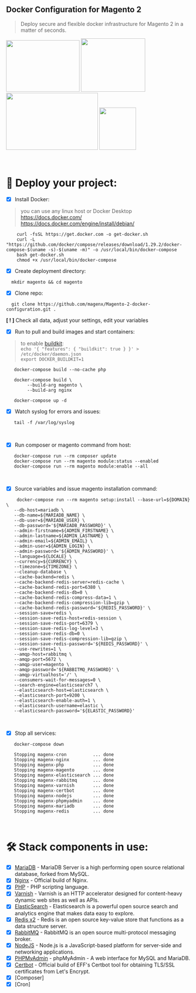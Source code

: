 ## Docker Configuration for Magento 2  
> Deploy secure and flexible docker infrastructure for Magento 2 in a matter of seconds.

<img src="https://user-images.githubusercontent.com/1591200/117845471-7abda280-b278-11eb-8c88-db3fa307ae40.jpeg" width="200" height="140"> <img src="https://user-images.githubusercontent.com/1591200/139601566-f4a62101-1ead-462e-a360-6397437de5cb.png" width="175" height="145"> <img src="https://user-images.githubusercontent.com/1591200/118028531-158ead80-b35b-11eb-8957-636de16ada34.png" width="250" height="155">
<img src="https://user-images.githubusercontent.com/1591200/130320410-91749ce8-5af1-4802-af25-ffb36e7ded98.png" width="100" height="115">  

<br />

# :rocket: Deploy your project:
- [x] Install Docker:
> you can use any linux host or Docker Desktop  
> https://docs.docker.com/
> https://docs.docker.com/engine/install/debian/
```
    curl -fsSL https://get.docker.com -o get-docker.sh
    curl -L "https://github.com/docker/compose/releases/download/1.29.2/docker-compose-$(uname -s)-$(uname -m)" -o /usr/local/bin/docker-compose
    bash get-docker.sh
    chmod +x /usr/local/bin/docker-compose
```
- [x] Create deployment directory:  
```
  mkdir magento && cd magento
```
- [x] Clone repo:  
> 
```
  git clone https://github.com/magenx/Magento-2-docker-configuration.git .
```
> 
**[ ! ]** Check all data, adjust your settings, edit your variables  
- [x] Run to pull and build images and start containers:
> to enable [buildkit](https://docs.docker.com/develop/develop-images/build_enhancements/):  
>    ```echo '{ "features": { "buildkit": true } }' > /etc/docker/daemon.json```  
>    ```export DOCKER_BUILDKIT=1```  

```
   docker-compose build --no-cache php
   
   docker-compose build \
        --build-arg magento \
        --build-arg nginx
        
   docker-compose up -d
```
- [x] Watch syslog for errors and issues:
```
   tail -f /var/log/syslog
```

<br />

- [x] Run composer or magento command from host:
```
   docker-compose run --rm composer update
   docker-compose run --rm magento module:status --enabled
   docker-compose run --rm magento module:enable --all
```
  
<br />

- [x] Source variables and issue magento installation command:  
```
    docker-compose run --rm magento setup:install --base-url=${DOMAIN} \
   --db-host=mariadb \
   --db-name=${MARIADB_NAME} \
   --db-user=${MARIADB_USER} \
   --db-password='${MARIADB_PASSWORD}' \
   --admin-firstname=${ADMIN_FIRSTNAME} \
   --admin-lastname=${ADMIN_LASTNAME} \
   --admin-email=${ADMIN_EMAIL} \
   --admin-user=${ADMIN_LOGIN} \
   --admin-password='${ADMIN_PASSWORD}' \
   --language=${LOCALE} \
   --currency=${CURRENCY} \
   --timezone=${TIMEZONE} \
   --cleanup-database \
   --cache-backend=redis \
   --cache-backend-redis-server=redis-cache \
   --cache-backend-redis-port=6380 \
   --cache-backend-redis-db=0 \
   --cache-backend-redis-compress-data=1 \
   --cache-backend-redis-compression-lib=gzip \
   --cache-backend-redis-password='${REDIS_PASSWORD}' \
   --session-save=redis \
   --session-save-redis-host=redis-session \
   --session-save-redis-port=6379 \
   --session-save-redis-log-level=3 \
   --session-save-redis-db=0 \
   --session-save-redis-compression-lib=gzip \
   --session-save-redis-password='${REDIS_PASSWORD}' \
   --use-rewrites=1 \
   --amqp-host=rabbitmq \
   --amqp-port=5672 \
   --amqp-user=magento \
   --amqp-password='${RABBITMQ_PASSWORD}' \
   --amqp-virtualhost='/' \
   --consumers-wait-for-messages=0 \
   --search-engine=elasticsearch7 \
   --elasticsearch-host=elasticsearch \
   --elasticsearch-port=9200 \
   --elasticsearch-enable-auth=1 \
   --elasticsearch-username=elastic \
   --elasticsearch-password='${ELASTIC_PASSWORD}'
```

<br />

- [x] Stop all services:
```
   docker-compose down
   
   Stopping magenx-cron          ... done
   Stopping magenx-nginx         ... done
   Stopping magenx-php           ... done
   Stopping magenx-magento       ... done
   Stopping magenx-elasticsearch ... done
   Stopping magenx-rabbitmq      ... done
   Stopping magenx-varnish       ... done
   Stopping magenx-certbot       ... done
   Stopping magenx-nodejs        ... done
   Stopping magenx-phpmyadmin    ... done
   Stopping magenx-mariadb       ... done
   Stopping magenx-redis         ... done
```
  
<br />

# :hammer_and_wrench: Stack components in use:  
- [x] [MariaDB](https://hub.docker.com/_/mariadb) - MariaDB Server is a high performing open source relational database, forked from MySQL.
- [x] [Nginx](https://hub.docker.com/_/nginx) - Official build of Nginx.
- [x] [PHP](https://hub.docker.com/_/php) - PHP scripting language.
- [x] [Varnish](https://hub.docker.com/_/varnish) - Varnish is an HTTP accelerator designed for content-heavy dynamic web sites as well as APIs.
- [x] [ElasticSearch](https://hub.docker.com/_/elasticsearch) - Elasticsearch is a powerful open source search and analytics engine that makes data easy to explore.
- [x] [Redis x2](https://hub.docker.com/_/redis) - Redis is an open source key-value store that functions as a data structure server.
- [x] [RabbitMQ](https://hub.docker.com/_/rabbitmq) - RabbitMQ is an open source multi-protocol messaging broker.
- [x] [NodeJS](https://hub.docker.com/_/node) - Node.js is a JavaScript-based platform for server-side and networking applications.
- [x] [PHPMyAdmin](https://hub.docker.com/_/phpmyadmin) - phpMyAdmin - A web interface for MySQL and MariaDB.
- [x] [Certbot](https://hub.docker.com/r/certbot/certbot) - Official build of EFF's Certbot tool for obtaining TLS/SSL certificates from Let's Encrypt.
- [x] [Composer]
- [x] [Cron]
  
<br />
  
